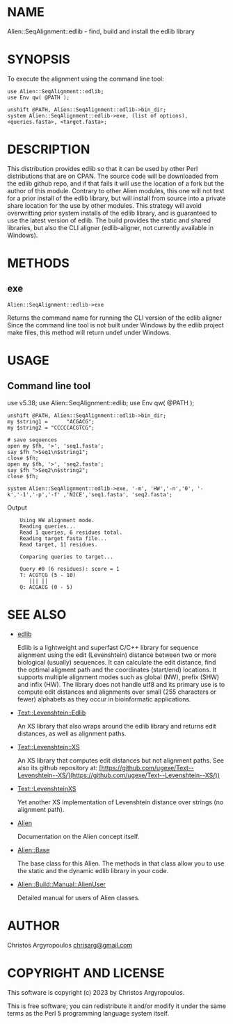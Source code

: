 # NAME

Alien::SeqAlignment::edlib - find, build and install the edlib library

# SYNOPSIS

To execute the alignment using the command line tool:

    use Alien::SeqAlignment::edlib;
    use Env qw( @PATH );

    unshift @PATH, Alien::SeqAlignment::edlib->bin_dir;
    system Alien::SeqAlignment::edlib->exe, (list of options), <queries.fasta>, <target.fasta>;

# DESCRIPTION

This distribution provides edlib so that it can be used by other
Perl distributions that are on CPAN.  The source code will be downloaded
from the edlib github repo, and if that fails it will use the location of a
fork but the author of this module. Contrary to other Alien modules, this one
will not test for a prior install of the edlib library, but will install 
from source into a private share location for the use by other modules. 
This strategy will avoid overwritting prior  system installs of the edlib
library, and is guaranteed to use the latest version of edlib. 
The build provides the static and shared libraries, but also the CLI aligner 
(edlib-aligner, not currently available in Windows). 

# METHODS

## exe

    Alien::SeqAlignment::edlib->exe

Returns the command name for running the CLI version of the edlib aligner
Since the command line tool is not built under Windows by the edlib project
make files, this method will return undef under Windows. 

# USAGE

## Command line tool
 use v5.38;
 use Alien::SeqAlignment::edlib;
 use Env qw( @PATH );

    unshift @PATH, Alien::SeqAlignment::edlib->bin_dir;
    my $string1 =      "ACGACG";
    my $string2 = "CCCCCACGTCG";

    # save sequences
    open my $fh, '>', 'seq1.fasta';
    say $fh ">Seq1\n$string1";
    close $fh;
    open my $fh, '>', 'seq2.fasta';
    say $fh ">Seq2\n$string2";
    close $fh;

    system Alien::SeqAlignment::edlib->exe, '-m', 'HW','-n','0', '-k','-1','-p','-f' ,'NICE','seq1.fasta', 'seq2.fasta';

Output

        Using HW alignment mode.
        Reading queries...
        Read 1 queries, 6 residues total.
        Reading target fasta file...
        Read target, 11 residues.

        Comparing queries to target...

        Query #0 (6 residues): score = 1
        T: ACGTCG (5 - 10)
           ||| ||
        Q: ACGACG (0 - 5)

# SEE ALSO

- [edlib](https://github.com/Martinsos/edlib)

    Edlib is a lightweight and superfast C/C++ library for sequence 
    alignment using the edit (Levenshtein) distance between two or more
    biological (usually) sequences. It can calculate the edit distance, 
    find the optimal aligment path and the coordinates (start/end) 
    locations. It supports multiple alignment modes such as global (NW), 
    prefix (SHW) and infix (HW). The library does not handle utf8 and its
    primary use is to compute edit distances and alignments over small 
    (255 characters or fewer) alphabets as they occur in bioinformatic
    applications.

- [Text::Levenshtein::Edlib](https://metacpan.org/pod/Text::Levenshtein::Edlib)

    An XS library that also wraps around the edlib library and returns
    edit distances, as well as alignment paths.

- [Text::Levenshtein::XS](https://metacpan.org/pod/Text::Levenshtein::XS)

    An XS library that computes edit distances but not alignment paths. See also 
    its github repository at: [https://github.com/ugexe/Text--Levenshtein--XS/](https://github.com/ugexe/Text--Levenshtein--XS/))

- [Text::LevenshteinXS](https://metacpan.org/pod/Text::LevenshteinXS)

    Yet another XS implementation of Levenshtein distance over strings 
    (no alignment path).

- [Alien](https://metacpan.org/pod/Alien)

    Documentation on the Alien concept itself.

- [Alien::Base](https://metacpan.org/pod/Alien::Base)

    The base class for this Alien. The methods in that class allow you to use
    the static and the dynamic edlib library in your code. 

- [Alien::Build::Manual::AlienUser](https://metacpan.org/dist/Alien-Build/view/lib/Alien/Build/Manual/AlienUser.pod)

    Detailed manual for users of Alien classes.

# AUTHOR

Christos Argyropoulos <chrisarg@gmail.com>

# COPYRIGHT AND LICENSE

This software is copyright (c) 2023 by Christos Argyropoulos.

This is free software; you can redistribute it and/or modify it under
the same terms as the Perl 5 programming language system itself.
